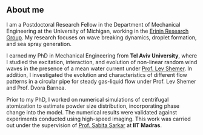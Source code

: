 ## About me

I am a Postdoctoral Research Fellow in the Department of Mechanical Engineering at the University of Michigan, working in the [Erinin Research Group](https://erinin.engin.umich.edu/). My research focuses on wave breaking dynamics, droplet formation, and sea spray generation.

I earned my PhD in Mechanical Engineering from **Tel Aviv University**, where I studied the excitation, interaction, and evolution of non-linear random wind waves in the presence of a mean water current under [Prof. Lev Shemer](https://levshemer.sites.tau.ac.il/). In addition, I investigated the evolution and characteristics of different flow patterns in a circular pipe for steady gas-liquid flow under Prof. Lev Shemer and Prof. Dvora Barnea.

Prior to my PhD, I worked on numerical simulations of centrifugal atomization to estimate powder size distribution, incorporating phase change into the model. The numerical results were validated against experiments conducted using high-speed imaging. This work was carried out under the supervision of [Prof. Sabita Sarkar](https://sites.google.com/smail.iitm.ac.in/sabita) at **IIT Madras**.

